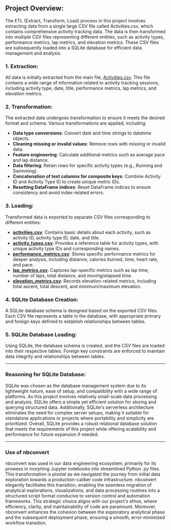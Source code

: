 ## Project Overview:
The ETL (Extract, Transform, Load) process in this project involves extracting data from a single large CSV file called Activities.csv, which contains comprehensive activity tracking data. The data is then transformed into multiple CSV files representing different entities, such as activity types, performance metrics, lap metrics, and elevation metrics. These CSV files are subsequently loaded into a SQLite database for efficient data management and analysis.

### 1. Extraction:
All data is initially extracted from the main file, [Activities.csv](data/raw/Activities.csv). This file contains a wide range of information related to activity tracking sessions, including activity type, date, title, performance metrics, lap metrics, and elevation metrics.

### 2. Transformation:
The extracted data undergoes transformation to ensure it meets the desired format and schema. Various transformations are applied, including:

- **Data type conversions**: Convert date and time strings to datetime objects.
- **Cleaning missing or invalid values**: Remove rows with missing or invalid data.
- **Feature engineering**: Calculate additional metrics such as average pace and lap distance.
- **Data filtering**: Retain rows for specific activity types (e.g., Running and Swimming).
- **Concatenation of text columns for composite keys**: Combine Activity ID and Activity Type ID to create unique metric IDs.
- **Resetting DataFrame indices**: Reset DataFrame indices to ensure consistency and avoid index-related errors.

### 3. Loading:
Transformed data is exported to separate CSV files corresponding to different entities:

- **[activities.csv](../data/processed/activities.csv)**: Contains basic details about each activity, such as activity ID, activity type ID, date, and title.
- **[activity_types.csv](../data/processed/activity_types.csv)**: Provides a reference table for activity types, with unique activity type IDs and corresponding names.
- **[performance_metrics.csv](../data/processed/performance_metrics.csv)**: Stores specific performance metrics for deeper analysis, including distance, calories burned, time, heart rate, and pace.
- **[lap_metrics.csv](../data/processed/lap_metrics.csv)**: Captures lap-specific metrics such as lap time, number of laps, total distance, and moving/elapsed time.
- **[elevation_metrics.csv](../data/processed/elevation_metrics.csv)**: Records elevation-related metrics, including total ascent, total descent, and minimum/maximum elevation.

### 4. SQLite Database Creation:
A SQLite database schema is designed based on the exported CSV files. Each CSV file represents a table in the database, with appropriate primary and foreign keys defined to establish relationships between tables.

### 5. SQLite Database Loading:
Using SQLite, the database schema is created, and the CSV files are loaded into their respective tables. Foreign key constraints are enforced to maintain data integrity and relationships between tables.

---

### Reasoning for SQLite Database:
SQLite was chosen as the database management system due to its lightweight nature, ease of setup, and compatibility with a wide range of platforms. As this project involves relatively small-scale data processing and analysis, SQLite offers a simple yet efficient solution for storing and querying structured data. Additionally, SQLite's serverless architecture eliminates the need for complex server setups, making it suitable for standalone applications or projects where portability and simplicity are prioritized. Overall, SQLite provides a robust relational database solution that meets the requirements of this project while offering scalability and performance for future expansion if needed.

---

### Use of nbconvert
nbconvert was used in our data engineering ecosystem, primarily for its prowess in morphing Jupyter notebooks into streamlined Python .py files. This transformation is pivotal as we navigated the journey from initial data exploration towards a production-caliber code infrastructure. nbconvert elegantly facilitates this transition, enabling the seamless migration of analytical explorations, visualizations, and data processing routines into a structured script format conducive to version control and automation frameworks. This strategic choice aligns with our project's ethos, where efficiency, clarity, and maintainability of code are paramount. Moreover, nbconvert enhances the cohesion between the exploratory analytical phase and the subsequent deployment phase, ensuring a smooth, error-minimized workflow transition. 